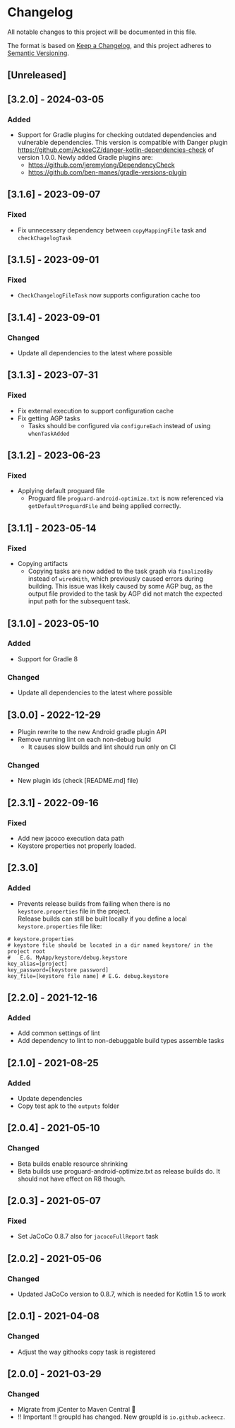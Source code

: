 # Changelog

All notable changes to this project will be documented in this file.

The format is based on [Keep a Changelog](https://keepachangelog.com/en/1.0.0/), and this project adheres
to [Semantic Versioning](https://semver.org/spec/v2.0.0.html).

## [Unreleased]

## [3.2.0] - 2024-03-05
### Added
- Support for Gradle plugins for checking outdated dependencies and vulnerable dependencies. This 
version is compatible with Danger plugin https://github.com/AckeeCZ/danger-kotlin-dependencies-check
of version 1.0.0. Newly added Gradle plugins are:
  * https://github.com/jeremylong/DependencyCheck
  * https://github.com/ben-manes/gradle-versions-plugin

## [3.1.6] - 2023-09-07

### Fixed

- Fix unnecessary dependency between `copyMappingFile` task and `checkChagelogTask`

## [3.1.5] - 2023-09-01

### Fixed

- `CheckChangelogFileTask` now supports configuration cache too

## [3.1.4] - 2023-09-01

### Changed

- Update all dependencies to the latest where possible

## [3.1.3] - 2023-07-31

### Fixed

- Fix external execution to support configuration cache
- Fix getting AGP tasks
  - Tasks should be configured via `configureEach` instead of using `whenTaskAdded`

## [3.1.2] - 2023-06-23

### Fixed
- Applying default proguard file
  - Proguard file `proguard-android-optimize.txt` is now referenced via `getDefaultProguardFile`
    and being applied correctly.

## [3.1.1] - 2023-05-14

### Fixed
- Copying artifacts
  - Copying tasks are now added to the task graph via `finalizedBy` instead of `wiredWith`, 
    which previously caused errors during building. This issue was likely caused 
    by some AGP bug, as the output file provided to the task by AGP did not match 
    the expected input path for the subsequent task.

## [3.1.0] - 2023-05-10

### Added
- Support for Gradle 8

### Changed
- Update all dependencies to the latest where possible

## [3.0.0] - 2022-12-29
- Plugin rewrite to the new Android gradle plugin API
- Remove running lint on each non-debug build
  - It causes slow builds and lint should run only on CI

### Changed
- New plugin ids (check [README.md] file)

## [2.3.1] - 2022-09-16

### Fixed
- Add new jacoco execution data path 
- Keystore properties not properly loaded.

## [2.3.0]

### Added

- Prevents release builds from failing when there is no `keystore.properties` file in the project.  
Release builds can still be built locally if you define a local `keystore.properties` file like:  
```
# keystore.properties
# keystore file should be located in a dir named keystore/ in the project root
#   E.G. MyApp/keystore/debug.keystore
key_alias=[project]
key_password=[keystore password]
key_file=[keystore file name] # E.G. debug.keystore
```

## [2.2.0] - 2021-12-16

### Added

- Add common settings of lint
- Add dependency to lint to non-debuggable build types assemble tasks

## [2.1.0] - 2021-08-25

### Added

- Update dependencies
- Copy test apk to the `outputs` folder

## [2.0.4] - 2021-05-10

### Changed

- Beta builds enable resource shrinking
- Beta builds use proguard-android-optimize.txt as release builds do. It should not have effect on R8 though.

## [2.0.3] - 2021-05-07
### Fixed
- Set JaCoCo 0.8.7 also for `jacocoFullReport` task

## [2.0.2] - 2021-05-06
### Changed
- Updated JaCoCo version to 0.8.7, which is needed for Kotlin 1.5 to work

## [2.0.1] - 2021-04-08
### Changed
- Adjust the way githooks copy task is registered

## [2.0.0] - 2021-03-29
### Changed
- Migrate from jCenter to Maven Central 🎉
- ‼️ Important ‼️ groupId has changed. New groupId is `io.github.ackeecz`.
